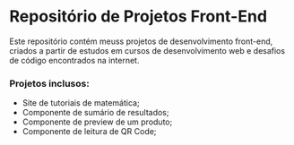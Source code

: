 # Repositório de Projetos Front-End

Este repositório contém meuss projetos de desenvolvimento front-end, criados a partir de estudos em cursos de desenvolvimento web e desafios de código encontrados na internet. 

### Projetos inclusos:
- Site de tutoriais de matemática;
- Componente de sumário de resultados;
- Componente de preview de um produto;
- Componente de leitura de QR Code;